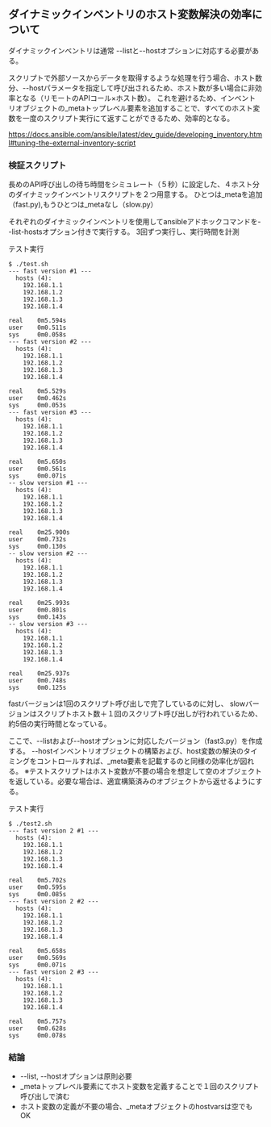## ダイナミックインベントリのホスト変数解決の効率について

ダイナミックインベントリは通常 --listと--hostオプションに対応する必要がある。

スクリプトで外部ソースからデータを取得するような処理を行う場合、ホスト数分、--hostパラメータを指定して呼び出されるため、ホスト数が多い場合に非効率となる（リモートのAPIコール×ホスト数）。
これを避けるため、インベントリオブジェクトの_metaトップレベル要素を追加することで、すべてのホスト変数を一度のスクリプト実行にて返すことができるため、効率的となる。


https://docs.ansible.com/ansible/latest/dev_guide/developing_inventory.html#tuning-the-external-inventory-script


### 検証スクリプト

長めのAPI呼び出しの待ち時間をシミュレート（５秒）に設定した、４ホスト分のダイナミックインベントリスクリプトを２つ用意する。
ひとつは_metaを追加（fast.py),もうひとつは_metaなし（slow.py）

それぞれのダイナミックインベントリを使用してansibleアドホックコマンドを--list-hostsオプション付きで実行する。
3回ずつ実行し、実行時間を計測


テスト実行
```
$ ./test.sh
--- fast version #1 ---
  hosts (4):
    192.168.1.1
    192.168.1.2
    192.168.1.3
    192.168.1.4

real    0m5.594s
user    0m0.511s
sys     0m0.058s
--- fast version #2 ---
  hosts (4):
    192.168.1.1
    192.168.1.2
    192.168.1.3
    192.168.1.4

real    0m5.529s
user    0m0.462s
sys     0m0.053s
--- fast version #3 ---
  hosts (4):
    192.168.1.1
    192.168.1.2
    192.168.1.3
    192.168.1.4

real    0m5.650s
user    0m0.561s
sys     0m0.071s
-- slow version #1 ---
  hosts (4):
    192.168.1.1
    192.168.1.2
    192.168.1.3
    192.168.1.4

real    0m25.900s
user    0m0.732s
sys     0m0.130s
-- slow version #2 ---
  hosts (4):
    192.168.1.1
    192.168.1.2
    192.168.1.3
    192.168.1.4

real    0m25.993s
user    0m0.801s
sys     0m0.143s
-- slow version #3 ---
  hosts (4):
    192.168.1.1
    192.168.1.2
    192.168.1.3
    192.168.1.4

real    0m25.937s
user    0m0.748s
sys     0m0.125s
```


fastバージョンは1回のスクリプト呼び出しで完了しているのに対し、
slowバージョンはスクリプトホスト数＋１回のスクリプト呼び出しが行われているため、
約5倍の実行時間となっている。



ここで、--listおよび--hostオプションに対応したバージョン（fast3.py）を作成する。
--hostインベントリオブジェクトの構築および、host変数の解決のタイミングをコントロールすれば、_meta要素を記載するのと同様の効率化が図れる。
※テストスクリプトはホスト変数が不要の場合を想定して空のオブジェクトを返している。必要な場合は、適宜構築済みのオブジェクトから返せるようにする。


テスト実行
```
$ ./test2.sh
--- fast version 2 #1 ---
  hosts (4):
    192.168.1.1
    192.168.1.2
    192.168.1.3
    192.168.1.4

real    0m5.702s
user    0m0.595s
sys     0m0.085s
--- fast version 2 #2 ---
  hosts (4):
    192.168.1.1
    192.168.1.2
    192.168.1.3
    192.168.1.4

real    0m5.658s
user    0m0.569s
sys     0m0.071s
--- fast version 2 #3 ---
  hosts (4):
    192.168.1.1
    192.168.1.2
    192.168.1.3
    192.168.1.4

real    0m5.757s
user    0m0.628s
sys     0m0.078s
```



### 結論
* --list, --hostオプションは原則必要
* _metaトップレベル要素にてホスト変数を定義することで１回のスクリプト呼び出しで済む
* ホスト変数の定義が不要の場合、_metaオブジェクトのhostvarsは空でもOK
